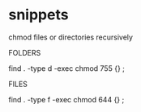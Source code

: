 snippets
========

chmod files or directories recursively

FOLDERS

find . -type d -exec chmod 755 {} \;

FILES

find . -type f -exec chmod 644 {} \;
